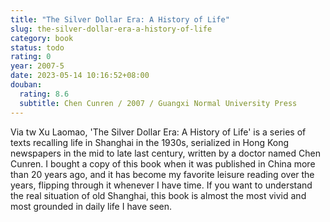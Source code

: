 ```yaml
---
title: "The Silver Dollar Era: A History of Life"
slug: the-silver-dollar-era-a-history-of-life
category: book
status: todo
rating: 0
year: 2007-5
date: 2023-05-14 10:16:52+08:00
douban:
  rating: 8.6
  subtitle: Chen Cunren / 2007 / Guangxi Normal University Press
---
```


Via tw Xu Laomao, 'The Silver Dollar Era: A History of Life' is a series of texts recalling life in Shanghai in the 1930s, serialized in Hong Kong newspapers in the mid to late last century, written by a doctor named Chen Cunren. I bought a copy of this book when it was published in China more than 20 years ago, and it has become my favorite leisure reading over the years, flipping through it whenever I have time. If you want to understand the real situation of old Shanghai, this book is almost the most vivid and most grounded in daily life I have seen.
